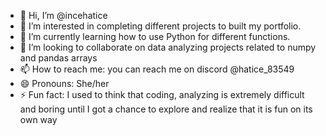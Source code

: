 - 👋 Hi, I’m @incehatice
- 👀 I’m interested in completing different projects to built my portfolio. 
- 🌱 I’m currently learning how to use Python for different functions. 
- 💞️ I’m looking to collaborate on data analyzing projects related to numpy and pandas arrays 
- 📫 How to reach me: you can reach me on discord @hatice_83549
- 😄 Pronouns: She/her
- ⚡ Fun fact: I used to think that coding, analyzing is extremely difficult and boring until I got a chance to explore and realize that it is fun on its own way

<!---
incehatice/incehatice is a ✨ special ✨ repository because its `README.md` (this file) appears on your GitHub profile.
You can click the Preview link to take a look at your changes.
--->
